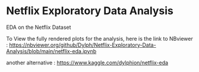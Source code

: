 # Netflix Exploratory Data Analysis
EDA on the Netflix Dataset

To View the fully rendered plots for the analysis, here is the link to NBviewer :
https://nbviewer.org/github/Dylph/Netflix-Exploratory-Data-Analysis/blob/main/netflix-eda.ipynb

another alternative :
https://www.kaggle.com/dylphion/netflix-eda
